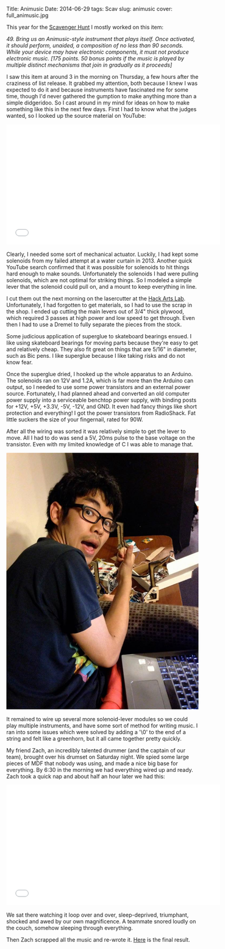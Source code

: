 Title: Animusic
Date: 2014-06-29
tags: Scav
slug: animusic
cover: full_animusic.jpg

This year for the
[Scavenger Hunt](http://scavhunt.uchicago.edu/list2014_2final.pdf) I
mostly worked on this item:

*49. Bring us an Animusic-style instrument that plays itself. Once
activated, it should perform, unaided, a composition of no less than
90 seconds. While your device may have electronic components, it must
not produce electronic
music. [175 points. 50 bonus points if the music is played by multiple distinct mechanisms that join in gradually as it proceeds]*

I saw this item at around 3 in the morning on Thursday, a few hours
after the craziness of list release. It grabbed my attention, both
because I knew I was expected to do it and because instruments have
fascinated me for some time, though I'd never gathered the gumption to
make anything more than a simple didgeridoo. So I cast around in my
mind for ideas on how to make something like this in the next few
days. First I had to know what the judges wanted, so I looked up the
source material on YouTube:

<iframe width="560" height="315" src="//www.youtube.com/embed/hyCIpKAIFyo" frameborder="0" allowfullscreen></iframe>

Clearly, I needed some sort of mechanical actuator. Luckily, I had
kept some solenoids from my failed attempt at a water curtain
in 2013. Another quick YouTube search confirmed that it was possible
for solenoids to hit things hard enough to make sounds. Unfortunately
the solenoids I had were pulling solenoids, which are not optimal for
striking things. So I modeled a simple lever that the solenoid could
pull on, and a mount to keep everything in line.

I cut them out the next morning on the lasercutter at the
[Hack Arts Lab](http://arts.uchicago.edu/hack-arts-lab-hal). Unfortunately,
I had forgotten to get materials, so I had to use the scrap in the
shop. I ended up cutting the main levers out of 3/4" thick plywood,
which required 3 passes at high power and low speed to get
through. Even then I had to use a Dremel to fully separate the pieces
from the stock.

Some judicious application of superglue to skateboard bearings
ensued. I like using skateboard bearings for moving parts because
they're easy to get and relatively cheap. They also fit great on
things that are 5/16" in diameter, such as Bic pens. I like superglue
because I like taking risks and do not know fear.

Once the superglue dried, I hooked up the whole apparatus to an
Arduino. The solenoids ran on 12V and 1.2A, which is far more than the
Arduino can output, so I needed to use some power transistors and an
external power source. Fortunately, I had planned ahead and converted
an old computer power supply into a serviceable benchtop power supply,
with binding posts for +12V, +5V, +3.3V, -5V, -12V, and GND. It even
had fancy things like short protection and everything! I got the power
transistors from RadioShack. Fat little suckers the size of your
fingernail, rated for 90W.

After all the wiring was sorted it was relatively simple to get the
lever to move. All I had to do was send a 5V, 20ms pulse to the base
voltage on the transistor. Even with my limited knowledge of C I was
able to manage that.

<img src="images/animusic/animusic_arm.jpg"/>

It remained to wire up several more solenoid-lever modules so we could
play multiple instruments, and have some sort of method for writing
music. I ran into some issues which were solved by adding a '\0' to
the end of a string and felt like a greenhorn, but it all came
together pretty quickly.

My friend Zach, an incredibly talented drummer (and the captain of our
team), brought over his drumset on Saturday night. We spied some large
pieces of MDF that nobody was using, and made a nice big base for
everything. By 6:30 in the morning we had everything wired up and
ready. Zach took a quick nap and about half an hour later we had this:

<iframe width="560" height="315" src="//www.youtube.com/embed/w9Puv_iJRiE" frameborder="0" allowfullscreen></iframe>

We sat there watching it loop over and over, sleep-deprived,
triumphant, shocked and awed by our own magnificence. A teammate
snored loudly on the couch, somehow sleeping through everything.

Then Zach scrapped all the music and re-wrote
it. [Here](http://scavjudges.tumblr.com/post/85751911609/another-fabulous-completion-of-item-49-by-max)
is the final result.

